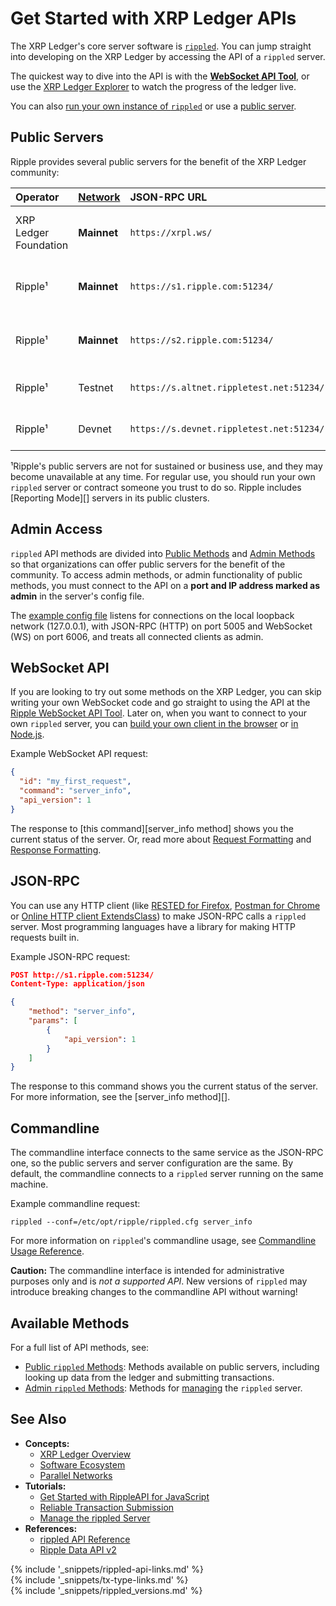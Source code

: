 # Get Started with XRP Ledger APIs

The XRP Ledger's core server software is [`rippled`](the-rippled-server.html). You can jump straight into developing on the XRP Ledger by accessing the API of a `rippled` server.

The quickest way to dive into the API is with the [**WebSocket API Tool**](websocket-api-tool.html), or use the [XRP Ledger Explorer](https://livenet.xrpl.org/) to watch the progress of the ledger live.

You can also [run your own instance of `rippled`](install-rippled.html) or use a [public server](#public-servers).

## Public Servers

Ripple provides several public servers for the benefit of the XRP Ledger community:

| Operator  | [Network][] | JSON-RPC URL | WebSocket URL | Notes                |
|:----------|:------------|:-------------|:--------------|:---------------------|
| XRP Ledger Foundation | **Mainnet** | `https://xrpl.ws/` | `wss://xrpl.ws/` | Full history server cluster. |
| Ripple¹   | **Mainnet** | `https://s1.ripple.com:51234/` | `wss://s1.ripple.com/` | General purpose server cluster |
| Ripple¹   | **Mainnet** | `https://s2.ripple.com:51234/` | `wss://s2.ripple.com/` | [Full-history server](ledger-history.html#full-history) cluster |
| Ripple¹   | Testnet     | `https://s.altnet.rippletest.net:51234/` | `wss://s.altnet.rippletest.net/` | Testnet public server |
| Ripple¹   | Devnet      | `https://s.devnet.rippletest.net:51234/` | `wss://s.devnet.rippletest.net/` | Devnet public server |

[Network]: parallel-networks.html

¹Ripple's public servers are not for sustained or business use, and they may become unavailable at any time. For regular use, you should run your own `rippled` server or contract someone you trust to do so. Ripple includes [Reporting Mode][] servers in its public clusters.


## Admin Access

`rippled` API methods are divided into [Public Methods](public-rippled-methods.html) and [Admin Methods](admin-rippled-methods.html) so that organizations can offer public servers for the benefit of the community. To access admin methods, or admin functionality of public methods, you must connect to the API on a **port and IP address marked as admin** in the server's config file.

The [example config file](https://github.com/ripple/rippled/blob/f00f263852c472938bf8e993e26c7f96f435935c/cfg/rippled-example.cfg#L1154-L1179) listens for connections on the local loopback network (127.0.0.1), with JSON-RPC (HTTP) on port 5005 and WebSocket (WS) on port 6006, and treats all connected clients as admin.


## WebSocket API

If you are looking to try out some methods on the XRP Ledger, you can skip writing your own WebSocket code and go straight to using the API at the [Ripple WebSocket API Tool](websocket-api-tool.html). Later on, when you want to connect to your own `rippled` server, you can [build your own client in the browser](monitor-incoming-payments-with-websocket.html) or [in Node.js](https://www.npmjs.com/package/ws).

Example WebSocket API request:

```json
{
  "id": "my_first_request",
  "command": "server_info",
  "api_version": 1
}
```

The response to [this command][server_info method] shows you the current status of the server. Or, read more about [Request Formatting](request-formatting.html) and [Response Formatting](response-formatting.html).

## JSON-RPC

You can use any HTTP client (like [RESTED for Firefox](https://addons.mozilla.org/en-US/firefox/addon/rested/), [Postman for Chrome](https://chrome.google.com/webstore/detail/postman/fhbjgbiflinjbdggehcddcbncdddomop?hl=en) or [Online HTTP client ExtendsClass](https://extendsclass.com/rest-client-online.html)) to make JSON-RPC calls a `rippled` server. Most programming languages have a library for making HTTP requests built in. <!-- SPELLING_IGNORE: extendsclass -->

Example JSON-RPC request:

```json
POST http://s1.ripple.com:51234/
Content-Type: application/json

{
    "method": "server_info",
    "params": [
        {
            "api_version": 1
        }
    ]
}
```

The response to this command shows you the current status of the server. For more information, see the [server_info method][].

## Commandline

The commandline interface connects to the same service as the JSON-RPC one, so the public servers and server configuration are the same. By default, the commandline connects to a `rippled` server running on the same machine.

Example commandline request:

```
rippled --conf=/etc/opt/ripple/rippled.cfg server_info
```

For more information on `rippled`'s commandline usage, see [Commandline Usage Reference](https://xrpl.org/commandline-usage.html).

**Caution:** The commandline interface is intended for administrative purposes only and is _not a supported API_.  New versions of `rippled` may introduce breaking changes to the commandline API without warning!

## Available Methods

For a full list of API methods, see:

- [Public `rippled` Methods](public-rippled-methods.html): Methods available on public servers, including looking up data from the ledger and submitting transactions.
- [Admin `rippled` Methods](admin-rippled-methods.html): Methods for [managing](manage-the-rippled-server.html) the `rippled` server.


## See Also

- **Concepts:**
    - [XRP Ledger Overview](xrp-ledger-overview.html)
    - [Software Ecosystem](software-ecosystem.html)
    - [Parallel Networks](parallel-networks.html)
- **Tutorials:**
    - [Get Started with RippleAPI for JavaScript](get-started-with-rippleapi-for-javascript.html)
    - [Reliable Transaction Submission](reliable-transaction-submission.html)
    - [Manage the rippled Server](manage-the-rippled-server.html)
- **References:**
    - [rippled API Reference](rippled-api.html)
    - [Ripple Data API v2](data-api.html)

<!--{# common link defs #}-->
{% include '_snippets/rippled-api-links.md' %}			
{% include '_snippets/tx-type-links.md' %}			
{% include '_snippets/rippled_versions.md' %}
